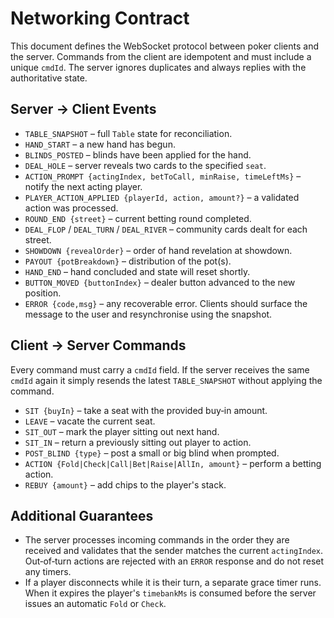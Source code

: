 # Networking Contract

This document defines the WebSocket protocol between poker clients and the server.
Commands from the client are idempotent and must include a unique `cmdId`. The
server ignores duplicates and always replies with the authoritative state.

## Server → Client Events

- `TABLE_SNAPSHOT` – full `Table` state for reconciliation.
- `HAND_START` – a new hand has begun.
- `BLINDS_POSTED` – blinds have been applied for the hand.
- `DEAL_HOLE` – server reveals two cards to the specified `seat`.
- `ACTION_PROMPT {actingIndex, betToCall, minRaise, timeLeftMs}` – notify the
  next acting player.
- `PLAYER_ACTION_APPLIED {playerId, action, amount?}` – a validated action was
  processed.
- `ROUND_END {street}` – current betting round completed.
- `DEAL_FLOP` / `DEAL_TURN` / `DEAL_RIVER` – community cards dealt for each
  street.
- `SHOWDOWN {revealOrder}` – order of hand revelation at showdown.
- `PAYOUT {potBreakdown}` – distribution of the pot(s).
- `HAND_END` – hand concluded and state will reset shortly.
- `BUTTON_MOVED {buttonIndex}` – dealer button advanced to the new position.
- `ERROR {code,msg}` – any recoverable error. Clients should surface the
  message to the user and resynchronise using the snapshot.

## Client → Server Commands

Every command must carry a `cmdId` field. If the server receives the same
`cmdId` again it simply resends the latest `TABLE_SNAPSHOT` without applying the
command.

- `SIT {buyIn}` – take a seat with the provided buy‑in amount.
- `LEAVE` – vacate the current seat.
- `SIT_OUT` – mark the player sitting out next hand.
- `SIT_IN` – return a previously sitting out player to action.
- `POST_BLIND {type}` – post a small or big blind when prompted.
- `ACTION {Fold|Check|Call|Bet|Raise|AllIn, amount}` – perform a betting action.
- `REBUY {amount}` – add chips to the player's stack.

## Additional Guarantees

- The server processes incoming commands in the order they are received and validates that the sender matches the current `actingIndex`. Out‑of‑turn actions are rejected with an `ERROR` response and do not reset any timers.
- If a player disconnects while it is their turn, a separate grace timer runs. When it expires the player's `timebankMs` is consumed before the server issues an automatic `Fold` or `Check`.
